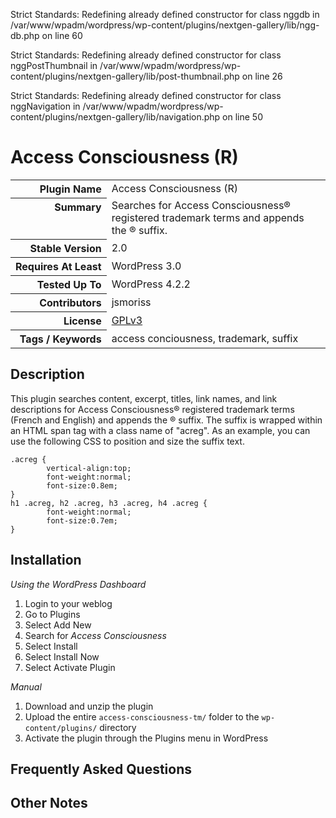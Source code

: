 
Strict Standards: Redefining already defined constructor for class nggdb in /var/www/wpadm/wordpress/wp-content/plugins/nextgen-gallery/lib/ngg-db.php on line 60

Strict Standards: Redefining already defined constructor for class nggPostThumbnail in /var/www/wpadm/wordpress/wp-content/plugins/nextgen-gallery/lib/post-thumbnail.php on line 26

Strict Standards: Redefining already defined constructor for class nggNavigation in /var/www/wpadm/wordpress/wp-content/plugins/nextgen-gallery/lib/navigation.php on line 50
<h1>Access Consciousness (R)</h1>

<table>
<tr><th align="right" valign="top" nowrap>Plugin Name</th><td>Access Consciousness (R)</td></tr>
<tr><th align="right" valign="top" nowrap>Summary</th><td>Searches for Access Consciousness&reg; registered trademark terms and appends the &reg; suffix.</td></tr>
<tr><th align="right" valign="top" nowrap>Stable Version</th><td>2.0</td></tr>
<tr><th align="right" valign="top" nowrap>Requires At Least</th><td>WordPress 3.0</td></tr>
<tr><th align="right" valign="top" nowrap>Tested Up To</th><td>WordPress 4.2.2</td></tr>
<tr><th align="right" valign="top" nowrap>Contributors</th><td>jsmoriss</td></tr>
<tr><th align="right" valign="top" nowrap>License</th><td><a href="http://www.gnu.org/licenses/gpl.txt">GPLv3</a></td></tr>
<tr><th align="right" valign="top" nowrap>Tags / Keywords</th><td>access conciousness, trademark, suffix</td></tr>
</table>

<h2>Description</h2>

<p>This plugin searches content, excerpt, titles, link names, and link descriptions for Access Consciousness&reg; registered trademark terms (French and English) and appends the &reg; suffix. The suffix is wrapped within an HTML span tag with a class name of "acreg". As an example, you can use the following CSS to position and size the suffix text.</p>

<pre><code>.acreg {
        vertical-align:top;
        font-weight:normal;
        font-size:0.8em;
}
h1 .acreg, h2 .acreg, h3 .acreg, h4 .acreg {
        font-weight:normal;
        font-size:0.7em;
}
</code></pre>


<h2>Installation</h2>

<p><em>Using the WordPress Dashboard</em></p>

<ol>
<li>Login to your weblog</li>
<li>Go to Plugins</li>
<li>Select Add New</li>
<li>Search for <em>Access Consciousness</em></li>
<li>Select Install</li>
<li>Select Install Now</li>
<li>Select Activate Plugin</li>
</ol>

<p><em>Manual</em></p>

<ol>
<li>Download and unzip the plugin</li>
<li>Upload the entire <code>access-consciousness-tm/</code> folder to the <code>wp-content/plugins/</code> directory</li>
<li>Activate the plugin through the Plugins menu in WordPress</li>
</ol>


<h2>Frequently Asked Questions</h2>




<h2>Other Notes</h2>




